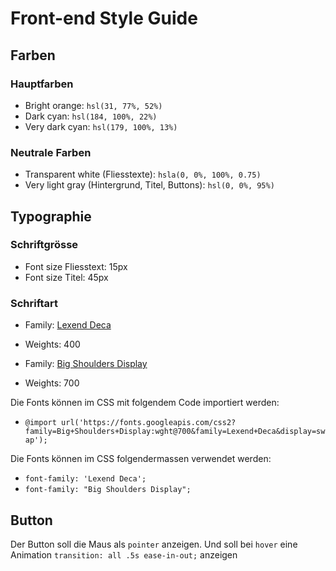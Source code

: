 # Front-end Style Guide

## Farben

### Hauptfarben

- Bright orange: `hsl(31, 77%, 52%)`
- Dark cyan: `hsl(184, 100%, 22%)`
- Very dark cyan: `hsl(179, 100%, 13%)`

### Neutrale Farben

- Transparent white (Fliesstexte): `hsla(0, 0%, 100%, 0.75)`
- Very light gray (Hintergrund, Titel, Buttons): `hsl(0, 0%, 95%)`

## Typographie

### Schriftgrösse

- Font size Fliesstext: 15px
- Font size Titel: 45px


### Schriftart

- Family: [Lexend Deca](https://fonts.google.com/specimen/Lexend+Deca)
- Weights: 400

- Family: [Big Shoulders Display](https://fonts.google.com/specimen/Big+Shoulders+Display)
- Weights: 700

Die Fonts können im CSS mit folgendem Code importiert werden:
- `@import url('https://fonts.googleapis.com/css2?family=Big+Shoulders+Display:wght@700&family=Lexend+Deca&display=swap');`

Die Fonts können im CSS folgendermassen verwendet werden:
- `font-family: 'Lexend Deca';`
- `font-family: "Big Shoulders Display";`

## Button
Der Button soll die Maus als `pointer` anzeigen. 
Und soll bei `hover` eine Animation `transition: all .5s ease-in-out;` anzeigen